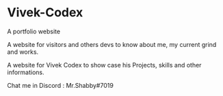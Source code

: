 # Vivek-Codex
A portfolio website 


A website for visitors and others devs to know about me, my current grind and works. 


A website for Vivek Codex to show case his Projects, skills and other informations.

Chat me in Discord : Mr.Shabby#7019